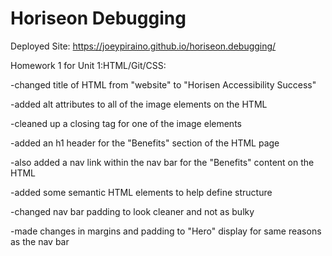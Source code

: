 # Horiseon Debugging

Deployed Site: https://joeypiraino.github.io/horiseon.debugging/

Homework 1 for Unit 1:HTML/Git/CSS:

  -changed title of HTML from "website" to "Horisen Accessibility Success"

  -added alt attributes to all of the image elements on the HTML

  -cleaned up a closing tag for one of the image elements

  -added an h1 header for the "Benefits" section of the HTML page

  -also added a nav link within the nav bar for the "Benefits" content on the HTML

  -added some semantic HTML elements to help define structure

  -changed nav bar padding to look cleaner and not as bulky

  -made changes in margins and padding to "Hero" display for same reasons as the nav bar
  
